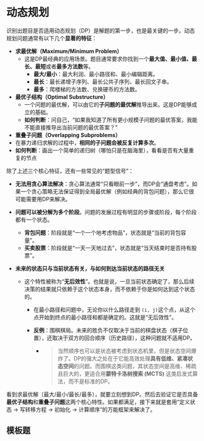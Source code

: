 # 动态规划

识别出题目是否适用动态规划（DP）是解题的第一步，也是最关键的一步。动态规划问题通常有以下几个**显著的特征**：

* **求最优解（Maximum/Minimum Problem）**
  * 这是DP最经典的应用场景。题目通常要求你找到一个**最大值、最小值、最长、最短**或者**最多方法数**等。
    * **最大/最小**：最大利润、最小路径和、最小编辑距离。
    * **最长**：最长递增子序列、最长公共子序列、最长回文子串。
    * **最多**：爬楼梯的方法数、兑换硬币的方法数。
* **最优子结构（Optimal Substructure）**
  * 一个问题的最优解，可以由它的**子问题的最优解**推导出来。这是DP能够成立的基础。
  * **如何判断**：问自己，“如果我知道了所有更小规模子问题的最优答案，我能不能直接推导出当前问题的最优答案？”
*  **重叠子问题（Overlapping Subproblems）**
  * 在暴力递归求解的过程中，**相同的子问题会被反复计算多次**。
  * **如何判断**：画出一个简单的递归树（哪怕只是在脑海里），看看是否有大量重复的节点

除了上述三个核心特征，还有一些常见的“题型信号”：

* **无法用贪心算法解决**：贪心算法通常“只看眼前一步”，而DP会“通盘考虑”。如果一个贪心策略无法保证得到全局最优解（例如经典的背包问题），那么它很可能需要用DP来解决。

* **问题可以被分解为多个阶段**。问题的发展过程有明显的步骤或阶段，每个阶段都有一个状态。

  * **背包问题**：阶段就是“一个一个地考虑物品”，状态就是“当前的背包容量”。
  * **买卖股票**：阶段就是“一天一天地过去”，状态就是“当天结束时是否持有股票”。

* **未来的状态只与当前状态有关，与如何到达当前状态的路径无关**

  * 这个特性被称为“**无后效性**”。也就是说，一旦当前状态确定了，那么后续决策的结果就只依赖于这个状态本身，而不依赖于你是如何达到这个状态的。

    * 在最小路径和问题中，无论你以什么路径走到 `(i, j)`这个点，从这个点开始到终点的最小路径和都是确定的。这就是“无后效性”。

    * **反例**：围棋棋局。未来的胜负不仅取决于当前的棋盘状态（棋子位置），还取决于双方的回合顺序（历史路径），这种问题就不适用DP。

      * > 当然顺序也可以是状态被考虑到状态机里，但是状态空间爆炸了。DP的强大之处在于它能高效处理**具有低维、紧凑状态空间**的问题。而围棋这类问题，其状态空间是高维、稀疏且巨大的，更适合用**蒙特卡洛树搜索 (MCTS)** 这类启发式算法，而不是标准的DP。

看到求最优解（最大/最小/最长/最多），就要立刻想到DP。然后去验证它是否具备**最优子结构**和**重叠子问题**这两个核心特性。如果都满足，接下来就是套用“定义状态 -> 写转移方程 -> 初始化 -> 计算顺序”的万能框架来解决了。



## 模板题